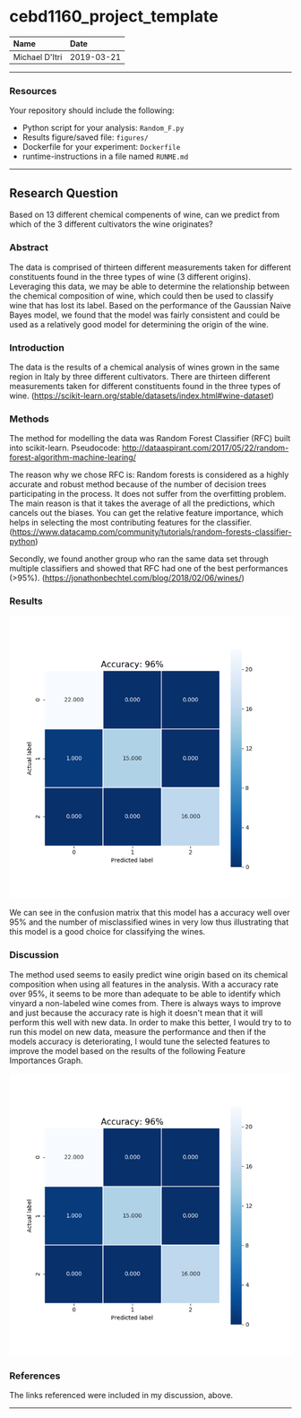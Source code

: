# cebd1160_project_template

| Name | Date |
|:-------|:---------------|
|Michael D'Itri | 2019-03-21|

-----

### Resources
Your repository should include the following:

- Python script for your analysis: `Random_F.py`
- Results figure/saved file: `figures/`
- Dockerfile for your experiment: `Dockerfile`
- runtime-instructions in a file named `RUNME.md`

-----

## Research Question

Based on 13 different chemical compenents of wine, can we predict from which of the 3 different cultivators the wine originates? 

### Abstract

The data is comprised of thirteen different measurements taken for different constituents found in the three types of wine (3 different origins). Leveraging this data, we may be able to determine the relationship between the chemical composition of wine, which could then be used to classify wine that has lost its label. Based on the performance of the Gaussian Naive Bayes model, we found that the model was fairly consistent and could be used as a relatively good model for determining the origin of the wine.

### Introduction

The data is the results of a chemical analysis of wines grown in the same region in Italy by three different cultivators.
There are thirteen different measurements taken for different constituents found in the three types of wine.
(https://scikit-learn.org/stable/datasets/index.html#wine-dataset)

### Methods

The method for modelling the data was Random Forest Classifier (RFC) built into scikit-learn.
Pseudocode: http://dataaspirant.com/2017/05/22/random-forest-algorithm-machine-learing/

The reason why we chose RFC is:
Random forests is considered as a highly accurate and robust method because of the number of decision trees participating in the process.
It does not suffer from the overfitting problem. The main reason is that it takes the average of all the predictions, which cancels out the biases.
You can get the relative feature importance, which helps in selecting the most contributing features for the classifier.
(https://www.datacamp.com/community/tutorials/random-forests-classifier-python)

Secondly, we found another group who ran the same data set through multiple classifiers and showed that RFC had one of the best performances (>95%). (https://jonathonbechtel.com/blog/2018/02/06/wines/)

### Results

![alt text](https://github.com/mikeditri/class9/blob/master/figures/Gaussian_NB_with_Accuracy.png)

We can see in the confusion matrix that this model has a accuracy well over 95% and the number of misclassified wines in very low thus illustrating that this model is a good choice for classifying the wines.

### Discussion

The method used seems to easily predict wine origin based on its chemical composition when using all features in the analysis. With a accuracy rate over 95%, it seems to be more than adequate to be able to identify which vinyard a non-labeled wine comes from. There is always ways to improve and just because the accuracy rate is high it doesn't mean that it will perform this well with new data. In order to make this better, I would try to to run this model on new data, measure the performance and then if the models accuracy is deteriorating, I would tune the selected features to improve the model based on the results of the following Feature Importances Graph.

![alt text](https://github.com/mikeditri/class9/blob/master/figures/Gaussian_NB_with_Accuracy.png) 

### References

The links referenced were included in my discussion, above.

-------
